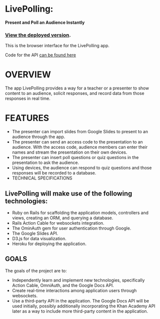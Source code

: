  # LivePolling:
__Present and Poll an Audience Instantly__

### [View the deployed version](http://jeremywells.io/live-polling).

This is the browser interface for the LivePolling app.

Code for the API [can be found here](https://github.com/jsheridanwells/LivePollingAPI)

 # OVERVIEW

The app LivePolling provides a way for a teacher or a presenter to show content to an audience, solicit responses, and record data from those responses in real time.

 # FEATURES

 * The presenter can import slides from Google Slides to present to an audience through the app.
 * The presenter can send an access code to the presentation to an audience. With the access code, audience members can enter their names and stream the presentation on their own devices.
 * The presenter can insert poll questions or quiz questions in the presentation to ask the audience.
 * Using devices, the audience can respond to quiz questions and those responses will be recorded to a database.
 * TECHNICAL SPECIFICATIONS

 ## LivePolling will make use of the following technologies:

 * Ruby on Rails for scaffolding the application models, controllers and views, creating an ORM, and querying a database.
 * Rails Action Cable for websockets integration.
 * The OminAuth gem for user authentication through Google.
 * The Google Slides API.
 * D3.js for data visualization.
 * Heroku for deploying the application.

 ## GOALS

The goals of the project are to:

 * Independently learn and implement new technologies, specifically Action Cable, OmniAuth, and the Google Docs API.
 * Create real-time interactions among application users through websockets.
 * Use a third-party API in the application. The Google Docs API will be used initially, possibly additionally incorporating the Khan Academy API later as a way to include more third-party content in the application.
